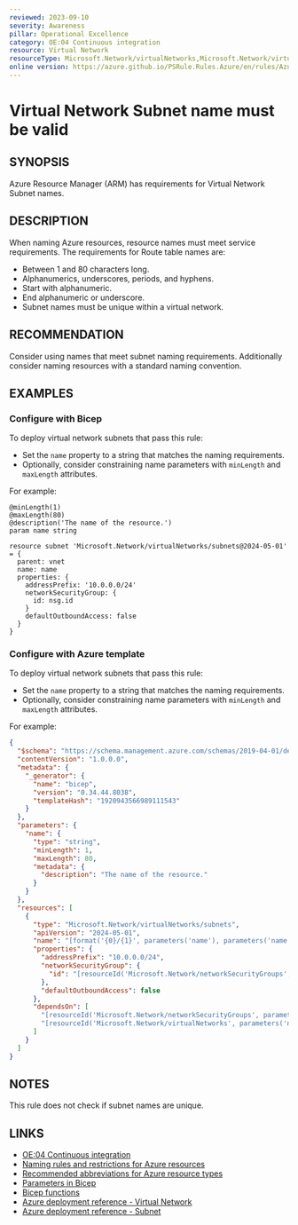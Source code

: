 ```yaml
---
reviewed: 2023-09-10
severity: Awareness
pillar: Operational Excellence
category: OE:04 Continuous integration
resource: Virtual Network
resourceType: Microsoft.Network/virtualNetworks,Microsoft.Network/virtualNetworks/subnets
online version: https://azure.github.io/PSRule.Rules.Azure/en/rules/Azure.VNET.SubnetName/
---
```


# Virtual Network Subnet name must be valid

## SYNOPSIS

Azure Resource Manager (ARM) has requirements for Virtual Network Subnet names.

## DESCRIPTION

When naming Azure resources, resource names must meet service requirements.
The requirements for Route table names are:

- Between 1 and 80 characters long.
- Alphanumerics, underscores, periods, and hyphens.
- Start with alphanumeric.
- End alphanumeric or underscore.
- Subnet names must be unique within a virtual network.

## RECOMMENDATION

Consider using names that meet subnet naming requirements.
Additionally consider naming resources with a standard naming convention.

## EXAMPLES

### Configure with Bicep

To deploy virtual network subnets that pass this rule:

- Set the `name` property to a string that matches the naming requirements.
- Optionally, consider constraining name parameters with `minLength` and `maxLength` attributes.

For example:

```bicep
@minLength(1)
@maxLength(80)
@description('The name of the resource.')
param name string

resource subnet 'Microsoft.Network/virtualNetworks/subnets@2024-05-01' = {
  parent: vnet
  name: name
  properties: {
    addressPrefix: '10.0.0.0/24'
    networkSecurityGroup: {
      id: nsg.id
    }
    defaultOutboundAccess: false
  }
}
```

### Configure with Azure template

To deploy virtual network subnets that pass this rule:

- Set the `name` property to a string that matches the naming requirements.
- Optionally, consider constraining name parameters with `minLength` and `maxLength` attributes.

For example:

```json
{
  "$schema": "https://schema.management.azure.com/schemas/2019-04-01/deploymentTemplate.json#",
  "contentVersion": "1.0.0.0",
  "metadata": {
    "_generator": {
      "name": "bicep",
      "version": "0.34.44.8038",
      "templateHash": "1920943566989111543"
    }
  },
  "parameters": {
    "name": {
      "type": "string",
      "minLength": 1,
      "maxLength": 80,
      "metadata": {
        "description": "The name of the resource."
      }
    }
  },
  "resources": [
    {
      "type": "Microsoft.Network/virtualNetworks/subnets",
      "apiVersion": "2024-05-01",
      "name": "[format('{0}/{1}', parameters('name'), parameters('name'))]",
      "properties": {
        "addressPrefix": "10.0.0.0/24",
        "networkSecurityGroup": {
          "id": "[resourceId('Microsoft.Network/networkSecurityGroups', parameters('name'))]"
        },
        "defaultOutboundAccess": false
      },
      "dependsOn": [
        "[resourceId('Microsoft.Network/networkSecurityGroups', parameters('name'))]",
        "[resourceId('Microsoft.Network/virtualNetworks', parameters('name'))]"
      ]
    }
  ]
}
```

## NOTES

This rule does not check if subnet names are unique.

## LINKS

- [OE:04 Continuous integration](https://learn.microsoft.com/azure/well-architected/operational-excellence/release-engineering-continuous-integration)
- [Naming rules and restrictions for Azure resources](https://learn.microsoft.com/azure/azure-resource-manager/management/resource-name-rules)
- [Recommended abbreviations for Azure resource types](https://learn.microsoft.com/azure/cloud-adoption-framework/ready/azure-best-practices/resource-abbreviations)
- [Parameters in Bicep](https://learn.microsoft.com/azure/azure-resource-manager/bicep/parameters)
- [Bicep functions](https://learn.microsoft.com/azure/azure-resource-manager/bicep/bicep-functions)
- [Azure deployment reference - Virtual Network](https://learn.microsoft.com/azure/templates/microsoft.network/virtualnetworks)
- [Azure deployment reference - Subnet](https://learn.microsoft.com/azure/templates/microsoft.network/virtualnetworks/subnets)
